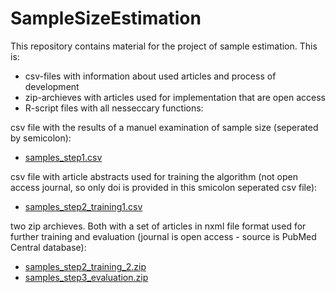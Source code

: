 # SampleSizeEstimation

This repository contains material for the project of sample estimation. This is:

* csv-files with information about used articles and process of development
* zip-archieves with articles used for implementation that are open access
* R-script files with all nesseccary functions:

csv file with the results of a manuel examination of sample size (seperated by semicolon):
- [samples_step1.csv](https://github.com/PetrinaB/SampleSizeEstimation/files/7017607/samples_step1.csv)

csv file with article abstracts used for training the algorithm (not open access journal, so only doi is provided in this smicolon seperated csv file):
- [samples_step2_training1.csv](https://github.com/PetrinaB/SampleSizeEstimation/files/7017603/samples_step2_training1.csv)

two zip archieves. Both with a set of articles in nxml file format used for further training and evaluation (journal is open access - source is PubMed Central database):
- [samples_step2_training_2.zip](https://github.com/PetrinaB/SampleSizeEstimation/files/7017608/samples_step2_training_2.zip)
- [samples_step3_evaluation.zip](https://github.com/PetrinaB/SampleSizeEstimation/files/7017610/samples_step3_evaluation.zip)


